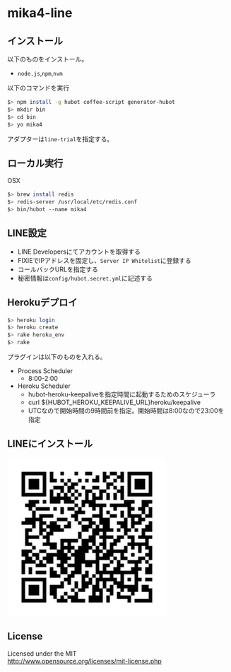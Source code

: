 # mika4-line
## インストール
以下のものをインストール。
* `node.js`,`npm`,`nvm`

以下のコマンドを実行

```sh
$> npm install -g hubot coffee-script generator-hubot
$> mkdir bin
$> cd bin
$> yo mika4
```

アダプターは`line-trial`を指定する。

## ローカル実行
OSX

```sh
$> brew install redis
$> redis-server /usr/local/etc/redis.conf
$> bin/hubot --name mika4
```

## LINE設定
* LINE Developersにてアカウントを取得する
* FIXIEでIPアドレスを固定し、`Server IP Whitelist`に登録する
* コールバックURLを指定する
* 秘密情報は`config/hubot.secret.yml`に記述する

## Herokuデプロイ
```sh
$> heroku login
$> heroku create
$> rake heroku_env
$> rake
```

プラグインは以下のものを入れる。
* Process Scheduler
    * 8:00-2:00
* Heroku Scheduler
    * hubot-heroku-keepaliveを指定時間に起動するためのスケジューラ
    * curl ${HUBOT_HEROKU_KEEPALIVE_URL}heroku/keepalive
    * UTCなので開始時間の9時間前を指定。開始時間は8:00なので23:00を指定

## LINEにインストール
![QRCODE](config/qrcode.png)

## License
Licensed under the MIT  
http://www.opensource.org/licenses/mit-license.php
